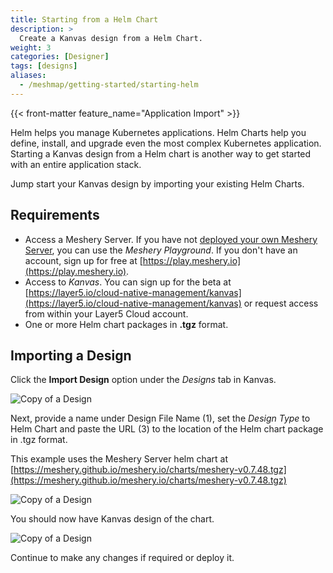 ```yaml
---
title: Starting from a Helm Chart
description: >
  Create a Kanvas design from a Helm Chart.
weight: 3
categories: [Designer]
tags: [designs]
aliases:
  - /meshmap/getting-started/starting-helm
---
```


{{< front-matter feature_name="Application Import" >}}

Helm helps you manage Kubernetes applications. Helm Charts help you define, install, and upgrade even the most complex Kubernetes application.
Starting a Kanvas design from a Helm chart is another way to get started with an entire application stack.

Jump start your Kanvas design by importing your existing Helm Charts.

## Requirements

- Access a Meshery Server. If you have not [deployed your own Meshery Server](https://docs.meshery.io/installation), you can use the _Meshery Playground_. If you don't have an account, sign up for free at [https://play.meshery.io](https://play.meshery.io).
- Access to _Kanvas_. You can sign up for the beta at [https://layer5.io/cloud-native-management/kanvas](https://layer5.io/cloud-native-management/kanvas) or request access from within your Layer5 Cloud account.
- One or more Helm chart packages in **.tgz** format.

## Importing a Design

Click the **Import Design** option under the _Designs_ tab in Kanvas.

![Copy of a Design](/kanvas/getting-started/images/2024-04-18_18-01.png)

Next, provide a name under Design File Name (1), set the _Design Type_ to Helm Chart and paste the URL (3) to the location of the Helm chart package in .tgz format.

This example uses the Meshery Server helm chart at [https://meshery.github.io/meshery.io/charts/meshery-v0.7.48.tgz](https://meshery.github.io/meshery.io/charts/meshery-v0.7.48.tgz)

![Copy of a Design](/kanvas/getting-started/images/2024-04-18_18-04.png)

You should now have Kanvas design of the chart.

![Copy of a Design](/kanvas/getting-started/images/2024-04-18_18-10.png)

Continue to make any changes if required or deploy it.
